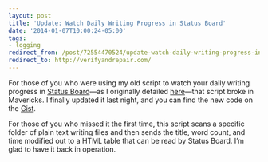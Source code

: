 ```yaml
---
layout: post 
title: 'Update: Watch Daily Writing Progress in Status Board' 
date: '2014-01-07T10:00:24-05:00' 
tags: 
- logging 
redirect_from: /post/72554470524/update-watch-daily-writing-progress-in-status-board/
redirect_to: http://verifyandrepair.com/
---
```


For those of you who were using my old script to watch your daily writing progress in [Status Board](http://panic.com/statusboard/)—as I originally detailed [here](/post/61417560267/monitor-current-writing-progress-with-status-board)—that script broke in Mavericks. I finally updated it last night, and you can find the new code on the [Gist](https://gist.github.com/craigeley/6583530).

For those of you who missed it the first time, this script scans a specific folder of plain text writing files and then sends the title, word count, and time modified out to a HTML table that can be read by Status Board. I’m glad to have it back in operation.

